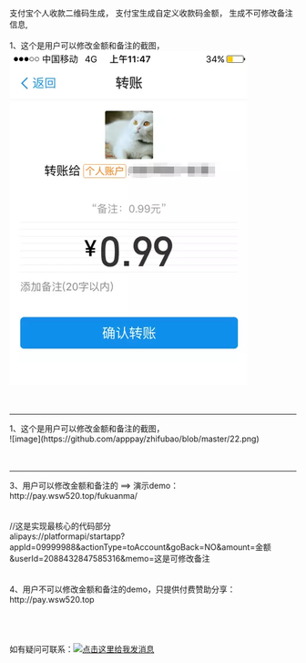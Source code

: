 # 
支付宝个人收款二维码生成，
支付宝生成自定义收款码金额，
生成不可修改备注信息,
<br>
<br>
1、这个是用户可以修改金额和备注的截图，<br>
![image](https://github.com/apppay/zhifubao/blob/master/22.png)
<br>
<br>
<br>
<hr>
1、这个是用户可以修改金额和备注的截图，<br>
![image](https://github.com/apppay/zhifubao/blob/master/22.png)
<br>
<br>
<br>
<hr>
3、用户可以修改金额和备注的  ==>  演示demo： http://pay.wsw520.top/fukuanma/
<br>
<br>
<br>
//这是实现最核心的代码部分
<br>
alipays://platformapi/startapp?appId=09999988&actionType=toAccount&goBack=NO&amount=金额&userId=2088432847585316&memo=这是可修改备注
<br>
<br>
<br>
4、用户不可以修改金额和备注的demo，只提供付费赞助分享： http://pay.wsw520.top
<br>
<br>
<br>
<br>
<br>
如有疑问可联系：<a target="_blank" href="http://wpa.qq.com/msgrd?v=3&uin=754219009&site=qq&menu=yes"><img border="0" src="http://wpa.qq.com/pa?p=2:754219009:51" alt="点击这里给我发消息" title="点击这里给我发消息"/></a>
